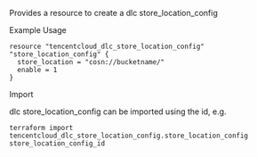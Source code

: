 Provides a resource to create a dlc store_location_config

Example Usage

```hcl
resource "tencentcloud_dlc_store_location_config" "store_location_config" {
  store_location = "cosn://bucketname/"
  enable = 1
}
```

Import

dlc store_location_config can be imported using the id, e.g.

```
terraform import tencentcloud_dlc_store_location_config.store_location_config store_location_config_id
```